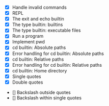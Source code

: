 - [X] Handle invalid commands
- [X] REPL
- [X] The exit and echo builtin
- [X] The type builtin: builtins
- [X] The type builtin: executable files
- [X] Run a program
- [X] Implement pwd
- [X] cd builtin: Absolute paths
- [X] Error handling for cd builtin: Absolute paths
- [X] cd builtin: Relative paths
- [X] Error handling for cd builtin: Relative paths
- [X] cd builtin: Home directory 
- [X] Single quotes
- [X] Double quotes
- [] Backslash outside quotes
- [] Backslash within single quotes
